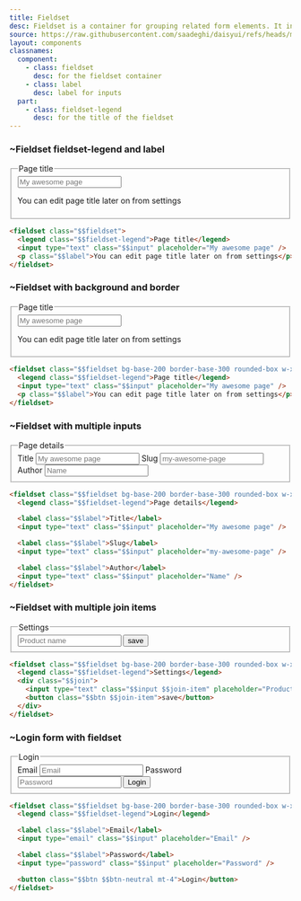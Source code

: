 ```yaml
---
title: Fieldset
desc: Fieldset is a container for grouping related form elements. It includes fieldset-legend as a title and label as a description.
source: https://raw.githubusercontent.com/saadeghi/daisyui/refs/heads/master/packages/daisyui/src/components/fieldset.css
layout: components
classnames:
  component:
    - class: fieldset
      desc: for the fieldset container
    - class: label
      desc: label for inputs
  part:
    - class: fieldset-legend
      desc: for the title of the fieldset
---
```


<script>
  import Component from "$components/Component.svelte"
  import Translate from "$components/Translate.svelte"
</script>

### ~Fieldset fieldset-legend and label

<fieldset class="fieldset w-xs">
  <legend class="fieldset-legend">Page title</legend>
  <input type="text" class="input" placeholder="My awesome page" />
  <p class="label">You can edit page title later on from settings</p>
</fieldset>

```html
<fieldset class="$$fieldset">
  <legend class="$$fieldset-legend">Page title</legend>
  <input type="text" class="$$input" placeholder="My awesome page" />
  <p class="$$label">You can edit page title later on from settings</p>
</fieldset>
```

### ~Fieldset with background and border

<fieldset class="fieldset w-xs bg-base-200 border border-base-300 p-4 rounded-box">
  <legend class="fieldset-legend">Page title</legend>
  <input type="text" class="input" placeholder="My awesome page" />
  <p class="label">You can edit page title later on from settings</p>
</fieldset>

```html
<fieldset class="$$fieldset bg-base-200 border-base-300 rounded-box w-xs border p-4">
  <legend class="$$fieldset-legend">Page title</legend>
  <input type="text" class="$$input" placeholder="My awesome page" />
  <p class="$$label">You can edit page title later on from settings</p>
</fieldset>
```

### ~Fieldset with multiple inputs

<fieldset class="fieldset w-xs bg-base-200 border border-base-300 p-4 rounded-box">
  <legend class="fieldset-legend">Page details</legend>
  <label class="label">Title</label>
  <input type="text" class="input" placeholder="My awesome page" />
  <label class="label">Slug</label>
  <input type="text" class="input" placeholder="my-awesome-page" />
  <label class="label">Author</label>
  <input type="text" class="input" placeholder="Name" />
</fieldset>

```html
<fieldset class="$$fieldset bg-base-200 border-base-300 rounded-box w-xs border p-4">
  <legend class="$$fieldset-legend">Page details</legend>

  <label class="$$label">Title</label>
  <input type="text" class="$$input" placeholder="My awesome page" />

  <label class="$$label">Slug</label>
  <input type="text" class="$$input" placeholder="my-awesome-page" />

  <label class="$$label">Author</label>
  <input type="text" class="$$input" placeholder="Name" />
</fieldset>
```

### ~Fieldset with multiple join items

<fieldset class="fieldset w-xs bg-base-200 border border-base-300 p-4 rounded-box">
  <legend class="fieldset-legend">Settings</legend>
  <div class="join">
    <input type="text" class="input join-item" placeholder="Product name" />
    <button class="btn join-item">save</button>
  </div>
</fieldset>

```html
<fieldset class="$$fieldset bg-base-200 border-base-300 rounded-box w-xs border p-4">
  <legend class="$$fieldset-legend">Settings</legend>
  <div class="$$join">
    <input type="text" class="$$input $$join-item" placeholder="Product name" />
    <button class="$$btn $$join-item">save</button>
  </div>
</fieldset>
```

### ~Login form with fieldset

<fieldset class="fieldset w-xs bg-base-200 border border-base-300 p-4 rounded-box">
  <legend class="fieldset-legend">Login</legend>
  <label class="label">Email</label>
  <input type="email" class="input" placeholder="Email" />
  <label class="label">Password</label>
  <input type="password" class="input" placeholder="Password" />
  <button class="btn btn-neutral mt-4">Login</button>
</fieldset>

```html
<fieldset class="$$fieldset bg-base-200 border-base-300 rounded-box w-xs border p-4">
  <legend class="$$fieldset-legend">Login</legend>

  <label class="$$label">Email</label>
  <input type="email" class="$$input" placeholder="Email" />

  <label class="$$label">Password</label>
  <input type="password" class="$$input" placeholder="Password" />

  <button class="$$btn $$btn-neutral mt-4">Login</button>
</fieldset>
```
